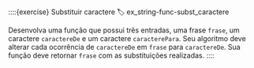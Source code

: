 ::::{exercise} Substituir caractere
:label: ex_string-func-subst_caractere

Desenvolva uma função que possui três entradas, uma frase `frase`, um caractere `caractereDe` e um caractere `caracterePara`. Seu algoritmo deve alterar cada ocorrência de `caractereDe` em `frase` para `caractereDe`. Sua função deve retornar `frase` com as substituições realizadas.
::::